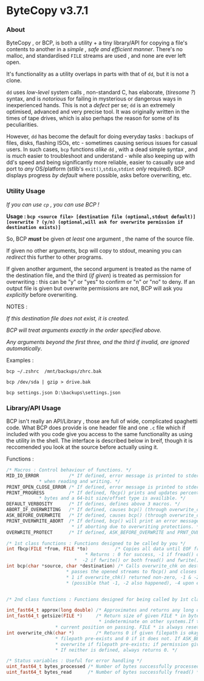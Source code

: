 # ByteCopy v3.7.1

### About
ByteCopy , or BCP, is both a utility + a tiny library/API for copying a file's contents to another in a _simple , safe and efficient manner_. There's no malloc, and standardised `FILE` streams are used , and none are ever left open.
 
It's functionality as a utility overlaps in parts with that of `dd`, but it is not a clone. 
 
`dd` uses _low-level_ system calls , non-standard C, has elaborate, (_tiresome ?_) syntax, and is _notorious_ for failing in mysterious or dangerous ways in inexperienced hands. This is not a _defect_ per se; `dd` is an extremely optimised, advanced and very precise tool. It was originally written in the times of tape drives, which is also perhaps the reason for some of its peculiarities.
 
However, `dd` has become the default for doing everyday tasks : backups of files, disks, flashing ISOs, etc - sometimes causing serious issues for casual users. In such cases, `bcp` functions _alike_ `dd` , with a dead simple syntax , and is _much_ easier to troubleshoot and understand - while also keeping up with dd's speed  and being significantly more reliable, easier to casually use and port to _any_ OS/platform (stlib's `exit()`,`stdio`,`stdint` *only* required). BCP displays progress _by default_ where possible, asks before overwriting, etc.
 
### Utility Usage
_If you can use `cp` , you can use BCP !_
 
**Usage : `bcp <source file> [destination file (optional,stdout default)] [overwrite ? (y/n) (optional,will ask for overwrite permission if destination exists)]`**
 
So, BCP **_must_** be given _at least_ one argument , the name of the source file.
 
If given no other arguments, bcp will copy to stdout, meaning you can _redirect_ this further to other programs.

If given another argument, the second argument is treated as the name of the destination file, and the third (_if given_) is treated as permission for overwriting : this can be "y" or "yes" to confirm or "n" or "no" to deny. If an output file is given but overwrite permissions are not, BCP will ask you _explicitly_ before overwriting.
 
NOTES :

_If this destination file does not exist, it is created._

_BCP will treat arguments *exactly* in the order specified above._

_Any arguments beyond the first three, and the third if invalid, are ignored automatically_.
  
Examples :
```
bcp ~/.zshrc  /mnt/backups/zhrc.bak
	
bcp /dev/sda | gzip > drive.bak
	
bcp settings.json D:\backups\settings.json
```

### Library/API Usage
BCP isn't really an API/Library , those are full of wide, complicated spaghetti code. What BCP does provide is one header file and one `.c` file which if included with you code give you access to the same functionality as using the utility in the shell. The interface is described below in breif, though it is reccomended you look at the source before actually using it.

Functions :
```c
/* Macros : Control behaviour of functions. */
MID_IO_ERROR           /* If defined, error message is printed to stderr if/when ferror() indicates error abruptly
			* when reading and writing. */
PRINT_OPEN_CLOSE_ERROR /* If defined, error message is printed to stderr if/when any fopen()/fclose() calls fail. */
PRINT_PROGRESS         /* If defined, fbcp() prints and updates percentage progress of copying to stdout if source file is > 50
			* bytes and a 64-bit size/offset type is availible. */
DEFAULT_VERBOSITY      /* If defines, defines above 3 macros. */
ABORT_IF_OVERWRITING   /* If defined, causes bcp() (through overwrite_chk()) to fail if destination file pre-exists */
ASK_BEFORE_OVERWRITE   /* If defined, causes bcp() (through overwrite_chk()) to ask user for permission if destination file pre-exists. */
PRINT_OVERWRITE_ABORT  /* If defined, bcp() will print an error message to stderr informing user of aborting to prevent overwriting
                        * if aborting due to overwriting protections. */
OVERWRITE_PROTECT      /* If defined, ASK_BEFORE_OVERWRITE and PRNT_OVERWRITE_ABORT are defined */

/* 1st class functions : Functions designed to be called by you */
int fbcp(FILE *from, FILE *to)          /* Copies all data until EOF from first argument to second argument. Doesn't close or seek either streams.
			                 * Returns : 0 for success, -1 if fread() on source failed and ferror() returned non-zero,
				         *  -2 if fwrite() or both fread() and fwrite() failed and ferror() returned non-zero. */
int bcp(char *source, char *destination) /* Calls overwrite_chk on destination, attempts to opens source for "rb" and destination for "wb" ,
					  * passes the opened streams to fbcp() and closes them once done. Returns : 0 on success,
					  * 1 if overwrite_chk() returned non-zero, -1 & -2 like fbcp(), -3 if closing destinantion stream fails
					  * (possible that -1, -2 also happened), -4 upon error openeing source and/or desitnation stream(s). */


/* 2nd class functions : Functions designed for being called by 1st class functions but availible for you use. */

int_fast64_t approx(long double) /* Approximates and returns any long double to nearest 64-bit signed int with least overhead. */
int_fast64_t getsize(FILE *)     /* Return size of given FILE * in bytes. Size value is reliable on Windows and UNIX and
                                  * indeterminate on other systems.If the given FILE * is not at BOF when passed, size is relative to it's
				  * current position on passing. FILE * is always reset to BOF */
int overwrite_chk(char *)        /* Returns 0 if given filepath is okay to write to. If #ABORT_IF_OVERWRITING is defined, returns 1 if
				  * filepath pre-exists and 0 if it does not. If ASK_BEFORE_OVERWRITE is defined, asks the user for permission to
				  * overwrite if filepath pre-exists; if permission given or file did not pre-exist, returns 0, else returns 2.
				  * If neither is defined, always returns 0. */ 

/* Status variables : Useful for error handling */
uint_fast64_t bytes_processed /* Number of bytes successfully processed with BOTH fread+fwrite */
uint_fast64_t bytes_read      /* Number of bytes successfully fread() */
```

